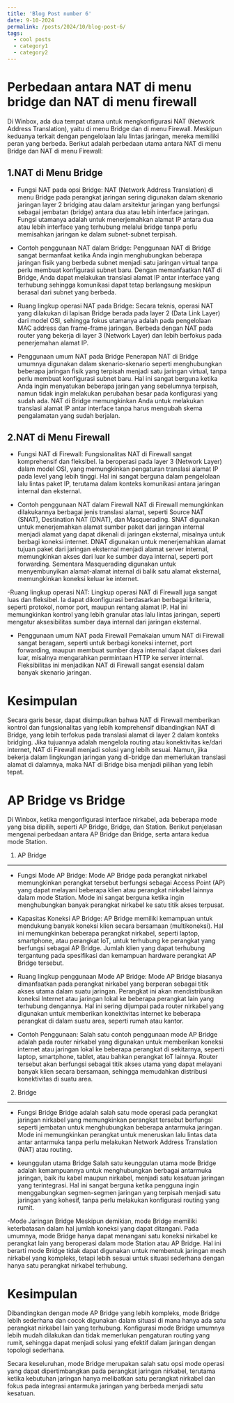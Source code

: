 ```yaml
---
title: 'Blog Post number 6'
date: 9-10-2024
permalink: /posts/2024/10/blog-post-6/
tags:
  - cool posts
  - category1
  - category2
---
```


Perbedaan antara NAT di menu bridge dan NAT di menu firewall
======
Di Winbox, ada dua tempat utama untuk mengkonfigurasi NAT (Network Address Translation), yaitu di menu Bridge dan di menu Firewall. Meskipun keduanya terkait dengan pengelolaan lalu lintas jaringan, mereka memiliki peran yang berbeda. Berikut adalah perbedaan utama antara NAT di menu Bridge dan NAT di menu Firewall:

1.NAT di Menu Bridge
------
- Fungsi NAT pada opsi Bridge:
NAT (Network Address Translation) di menu Bridge pada perangkat jaringan sering digunakan dalam skenario jaringan layer 2 bridging atau dalam arsitektur jaringan yang berfungsi sebagai jembatan (bridge) antara dua atau lebih interface jaringan. Fungsi utamanya adalah untuk menerjemahkan alamat IP antara dua atau lebih interface yang terhubung melalui bridge tanpa perlu memisahkan jaringan ke dalam subnet-subnet terpisah.

- Contoh penggunaan NAT dalam Bridge:
Penggunaan NAT di Bridge sangat bermanfaat ketika Anda ingin menghubungkan beberapa jaringan fisik yang berbeda subnet menjadi satu jaringan virtual tanpa perlu membuat konfigurasi subnet baru. Dengan memanfaatkan NAT di Bridge, Anda dapat melakukan translasi alamat IP antar interface yang terhubung sehingga komunikasi dapat tetap berlangsung meskipun berasal dari subnet yang berbeda.

- Ruang lingkup operasi NAT pada Bridge:
Secara teknis, operasi NAT yang dilakukan di lapisan Bridge berada pada layer 2 (Data Link Layer) dari model OSI, sehingga fokus utamanya adalah pada pengelolaan MAC address dan frame-frame jaringan. Berbeda dengan NAT pada router yang bekerja di layer 3 (Network Layer) dan lebih berfokus pada penerjemahan alamat IP.

- Penggunaan umum NAT pada Bridge
Penerapan NAT di Bridge umumnya digunakan dalam skenario-skenario seperti menghubungkan beberapa jaringan fisik yang terpisah menjadi satu jaringan virtual, tanpa perlu membuat konfigurasi subnet baru. Hal ini sangat berguna ketika Anda ingin menyatukan beberapa jaringan yang sebelumnya terpisah, namun tidak ingin melakukan perubahan besar pada konfigurasi yang sudah ada. NAT di Bridge memungkinkan Anda untuk melakukan translasi alamat IP antar interface tanpa harus mengubah skema pengalamatan yang sudah berjalan.

2.NAT di Menu Firewall
------
 - Fungsi NAT di Firewall:
 Fungsionalitas NAT di Firewall sangat komprehensif dan fleksibel. Ia beroperasi pada layer 3 (Network Layer) dalam model OSI, yang memungkinkan pengaturan translasi alamat IP pada level yang lebih tinggi. Hal ini sangat berguna dalam pengelolaan lalu lintas paket IP, terutama dalam konteks komunikasi antara jaringan internal dan eksternal.

 - Contoh penggunaan NAT dalam Firewall
 NAT di Firewall memungkinkan dilakukannya berbagai jenis translasi alamat, seperti Source NAT (SNAT), Destination NAT (DNAT), dan Masquerading. SNAT digunakan untuk menerjemahkan alamat sumber paket dari jaringan internal menjadi alamat yang dapat dikenali di jaringan eksternal, misalnya untuk berbagi koneksi internet. DNAT digunakan untuk menerjemahkan alamat tujuan paket dari jaringan eksternal menjadi alamat server internal, memungkinkan akses dari luar ke sumber daya internal, seperti port forwarding. Sementara Masquerading digunakan untuk menyembunyikan alamat-alamat internal di balik satu alamat eksternal, memungkinkan koneksi keluar ke internet.

 -Ruang lingkup operasi NAT:
 Lingkup operasi NAT di Firewall juga sangat luas dan fleksibel. Ia dapat dikonfigurasi berdasarkan berbagai kriteria, seperti protokol, nomor port, maupun rentang alamat IP. Hal ini memungkinkan kontrol yang lebih granular atas lalu lintas jaringan, seperti mengatur aksesibilitas sumber daya internal dari jaringan eksternal.

 - Penggunaan umum NAT pada Firewall
 Pemakaian umum NAT di Firewall sangat beragam, seperti untuk berbagi koneksi internet, port forwarding, maupun membuat sumber daya internal dapat diakses dari luar, misalnya mengarahkan permintaan HTTP ke server internal. Fleksibilitas ini menjadikan NAT di Firewall sangat esensial dalam banyak skenario jaringan.


Kesimpulan
======
Secara garis besar, dapat disimpulkan bahwa NAT di Firewall memberikan kontrol dan fungsionalitas yang lebih komprehensif dibandingkan NAT di Bridge, yang lebih terfokus pada translasi alamat di layer 2 dalam konteks bridging. Jika tujuannya adalah mengelola routing atau konektivitas ke/dari internet, NAT di Firewall menjadi solusi yang lebih sesuai. Namun, jika bekerja dalam lingkungan jaringan yang di-bridge dan memerlukan translasi alamat di dalamnya, maka NAT di Bridge bisa menjadi pilihan yang lebih tepat.


AP Bridge vs Bridge
====== 
Di Winbox, ketika mengonfigurasi interface nirkabel, ada beberapa mode yang bisa dipilih, seperti AP Bridge, Bridge, dan Station. Berikut penjelasan mengenai perbedaan antara AP Bridge dan Bridge, serta antara kedua mode Station.

1. AP Bridge
------
- Fungsi Mode AP Bridge:
Mode AP Bridge pada perangkat nirkabel memungkinkan perangkat tersebut berfungsi sebagai Access Point (AP) yang dapat melayani beberapa klien atau perangkat nirkabel lainnya dalam mode Station. Mode ini sangat berguna ketika ingin menghubungkan banyak perangkat nirkabel ke satu titik akses terpusat.

- Kapasitas Koneksi AP Bridge:
AP Bridge memiliki kemampuan untuk mendukung banyak koneksi klien secara bersamaan (multikoneksi). Hal ini memungkinkan beberapa perangkat nirkabel, seperti laptop, smartphone, atau perangkat IoT, untuk terhubung ke perangkat yang berfungsi sebagai AP Bridge. Jumlah klien yang dapat terhubung tergantung pada spesifikasi dan kemampuan hardware perangkat AP Bridge tersebut.

- Ruang lingkup penggunaan Mode AP Bridge:
Mode AP Bridge biasanya dimanfaatkan pada perangkat nirkabel yang berperan sebagai titik akses utama dalam suatu jaringan. Perangkat ini akan mendistribusikan koneksi Internet atau jaringan lokal ke beberapa perangkat lain yang terhubung dengannya. Hal ini sering dijumpai pada router nirkabel yang digunakan untuk memberikan konektivitas internet ke beberapa perangkat di dalam suatu area, seperti rumah atau kantor.

- Contoh Penggunaan: 
Salah satu contoh penggunaan mode AP Bridge adalah pada router nirkabel yang digunakan untuk memberikan koneksi internet atau jaringan lokal ke beberapa perangkat di sekitarnya, seperti laptop, smartphone, tablet, atau bahkan perangkat IoT lainnya. Router tersebut akan berfungsi sebagai titik akses utama yang dapat melayani banyak klien secara bersamaan, sehingga memudahkan distribusi konektivitas di suatu area.

2. Bridge
------
- Fungsi Bridge
Bridge adalah salah satu mode operasi pada perangkat jaringan nirkabel yang memungkinkan perangkat tersebut berfungsi seperti jembatan untuk menghubungkan beberapa antarmuka jaringan. Mode ini memungkinkan perangkat untuk meneruskan lalu lintas data antar antarmuka tanpa perlu melakukan Network Address Translation (NAT) atau routing.

- keunggulan utama Bridge
Salah satu keunggulan utama mode Bridge adalah kemampuannya untuk menghubungkan berbagai antarmuka jaringan, baik itu kabel maupun nirkabel, menjadi satu kesatuan jaringan yang terintegrasi. Hal ini sangat berguna ketika pengguna ingin menggabungkan segmen-segmen jaringan yang terpisah menjadi satu jaringan yang kohesif, tanpa perlu melakukan konfigurasi routing yang rumit.

-Mode Jaringan Bridge 
Meskipun demikian, mode Bridge memiliki keterbatasan dalam hal jumlah koneksi yang dapat ditangani. Pada umumnya, mode Bridge hanya dapat menangani satu koneksi nirkabel ke perangkat lain yang beroperasi dalam mode Station atau AP Bridge. Hal ini berarti mode Bridge tidak dapat digunakan untuk membentuk jaringan mesh nirkabel yang kompleks, tetapi lebih sesuai untuk situasi sederhana dengan hanya satu perangkat nirkabel terhubung.

Kesimpulan
======
Dibandingkan dengan mode AP Bridge yang lebih kompleks, mode Bridge lebih sederhana dan cocok digunakan dalam situasi di mana hanya ada satu perangkat nirkabel lain yang terhubung. Konfigurasi mode Bridge umumnya lebih mudah dilakukan dan tidak memerlukan pengaturan routing yang rumit, sehingga dapat menjadi solusi yang efektif dalam jaringan dengan topologi sederhana.

Secara keseluruhan, mode Bridge merupakan salah satu opsi mode operasi yang dapat dipertimbangkan pada perangkat jaringan nirkabel, terutama ketika kebutuhan jaringan hanya melibatkan satu perangkat nirkabel dan fokus pada integrasi antarmuka jaringan yang berbeda menjadi satu kesatuan.